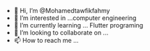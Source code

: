 - 👋 Hi, I’m @Mohamedtawfikfahmy
- 👀 I’m interested in ...computer engineering
- 🌱 I’m currently learning ... Flutter programing 
- 💞️ I’m looking to collaborate on ...
- 📫 How to reach me ...

<!---
Mohamedtawfikfahmy/Mohamedtawfikfahmy is a ✨ special ✨ repository because its `README.md` (this file) appears on your GitHub profile.
You can click the Preview link to take a look at your changes.
--->
